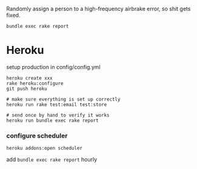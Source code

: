 Randomly assign a person to a high-frequency airbrake error, so shit gets fixed.

```
bundle exec rake report
```

Heroku
======
setup production in config/config.yml
```
heroku create xxx
rake heroku:configure
git push heroku

# make sure everything is set up correctly
heroku run rake test:email test:store

# send once by hand to verify it works
heroku run bundle exec rake report
```

### configure scheduler
```
heroku addons:open scheduler
```

add `bundle exec rake report` hourly
